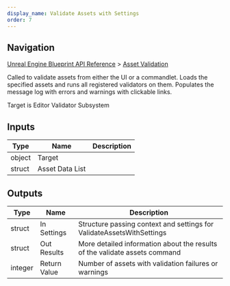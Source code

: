 ```yaml
---
display_name: Validate Assets with Settings
order: 7
---
```

## Navigation

[Unreal Engine Blueprint API Reference](https://dev.epicgames.com/documentation/en-us/unreal-engine/BlueprintAPI) > [Asset Validation](https://dev.epicgames.com/documentation/en-us/unreal-engine/BlueprintAPI/AssetValidation)

Called to validate assets from either the UI or a commandlet.
Loads the specified assets and runs all registered validators on them.
Populates the message log with errors and warnings with clickable links.

Target is Editor Validator Subsystem

## Inputs

| Type | Name | Description |
| --- | --- | --- |
| object | Target |  |
| struct | Asset Data List |  |

## Outputs

| Type | Name | Description |
| --- | --- | --- |
| struct | In Settings | Structure passing context and settings for ValidateAssetsWithSettings |
| struct | Out Results | More detailed information about the results of the validate assets command |
| integer | Return Value | Number of assets with validation failures or warnings |
